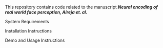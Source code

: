 This repository contains code related to the manuscript ***Neural encoding of real world face perception, Alreja et. al.***

System Requirements

Installation Instructions

Demo and Usage Instructions
